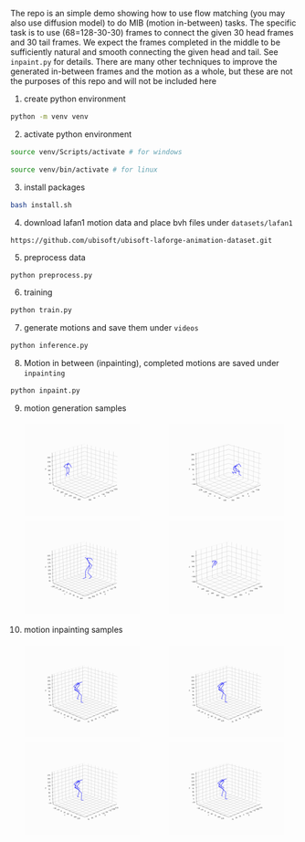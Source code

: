The repo is an simple demo showing how to use flow matching (you may also use diffusion model) 
to do MIB (motion in-between) tasks. The specific task is to use (68=128-30-30) frames to 
connect the given 30 head frames and 30 tail frames. We expect the frames completed in the 
middle to be sufficiently natural and smooth connecting the given head and tail. See `inpaint.py` 
for details. There are many other techniques to improve the generated in-between frames and 
the motion as a whole, but these are not the purposes of this repo and will not be included here 

1. create python environment

```bash
python -m venv venv
```

2. activate python environment

```bash
source venv/Scripts/activate # for windows
```

```bash
source venv/bin/activate # for linux
```

3. install packages

```bash
bash install.sh
```

4. download lafan1 motion data and place bvh files under `datasets/lafan1`

```
https://github.com/ubisoft/ubisoft-laforge-animation-dataset.git
```

5. preprocess data

```bash
python preprocess.py
```

6. training

```bash
python train.py
```

7. generate motions and save them under `videos`

```bash
python inference.py
```

8. Motion in between (inpainting), completed motions are saved under `inpainting`

```bash
python inpaint.py
```

9. motion generation samples

<div style="display: flex; flex-wrap: wrap; justify-content: space-around; align-items: flex-start;">
  <img src="videos/1.gif" alt="Description for GIF 1" style="width: 40%; margin: 1%;">
  <img src="videos/2.gif" alt="Description for GIF 2" style="width: 40%; margin: 1%;">
  <img src="videos/3.gif" alt="Description for GIF 3" style="width: 40%; margin: 1%;">
  <img src="videos/4.gif" alt="Description for GIF 4" style="width: 40%; margin: 1%;">
</div>

10. motion inpainting samples

<div style="display: flex; flex-wrap: wrap; justify-content: space-around; align-items: flex-start;">
  <img src="inpainting/inpainting_1.gif" alt="Inpainting process 1" style="width: 40%; margin: 1%;">
  <img src="inpainting/inpainting_2.gif" alt="Inpainting process 2" style="width: 40%; margin: 1%;">
  <img src="inpainting/inpainting_3.gif" alt="Inpainting process 3" style="width: 40%; margin: 1%;">
  <img src="inpainting/inpainting_4.gif" alt="Inpainting process 4" style="width: 40%; margin: 1%;">
</div>
